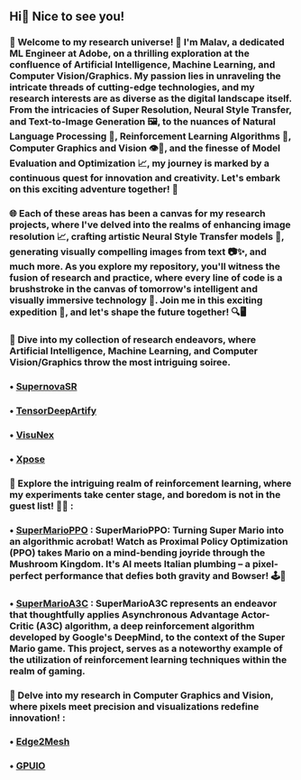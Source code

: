## Hi👋 Nice to see you!

### 🚀 Welcome to my research universe! 🌌 I'm Malav, a dedicated ML Engineer at Adobe, on a thrilling exploration at the confluence of Artificial Intelligence, Machine Learning, and Computer Vision/Graphics. My passion lies in unraveling the intricate threads of cutting-edge technologies, and my research interests are as diverse as the digital landscape itself. From the intricacies of Super Resolution, Neural Style Transfer, and Text-to-Image Generation 🖼️, to the nuances of Natural Language Processing 🤖, Reinforcement Learning Algorithms 🔄, Computer Graphics and Vision 👁️🎨, and the finesse of Model Evaluation and Optimization 📈, my journey is marked by a continuous quest for innovation and creativity. Let's embark on this exciting adventure together! 🌟

### 🌐 Each of these areas has been a canvas for my research projects, where I've delved into the realms of enhancing image resolution 📈, crafting artistic Neural Style Transfer models 🎨, generating visually compelling images from text 📷✨, and much more. As you explore my repository, you'll witness the fusion of research and practice, where every line of code is a brushstroke in the canvas of tomorrow's intelligent and visually immersive technology 🚀. Join me in this exciting expedition 🌌, and let's shape the future together! 🔍🖥️

### 🌟 Dive into my collection of research endeavors, where Artificial Intelligence, Machine Learning, and Computer Vision/Graphics throw the most intriguing soiree.

### • [SupernovaSR](https://github.com/Malav5372/SupernovaSR)

### • [TensorDeepArtify](https://github.com/Malav5372/TensorDeepArtify)

### • [VisuNex](https://github.com/Malav5372/VisuNex)

### • [Xpose](https://github.com/Malav5372/Xpose)

### 🌟 Explore the intriguing realm of reinforcement learning, where my experiments take center stage, and boredom is not in the guest list! 🚀✨ :
 
### • [SuperMarioPPO](https://github.com/Malav5372/SuperMarioPPO/tree/main/SuperMarioPPO) : SuperMarioPPO: Turning Super Mario into an algorithmic acrobat! Watch as Proximal Policy Optimization (PPO) takes Mario on a mind-bending joyride through the Mushroom Kingdom. It's AI meets Italian plumbing – a pixel-perfect performance that defies both gravity and Bowser! 🕹️🚀

### • [SuperMarioA3C](https://github.com/Malav5372/SuperMarioA3C) : SuperMarioA3C represents an endeavor that thoughtfully applies Asynchronous Advantage Actor-Critic (A3C) algorithm, a deep reinforcement algorithm developed by Google's DeepMind, to the context of the Super Mario game. This project, serves as a noteworthy example of the utilization of reinforcement learning techniques within the realm of gaming.

### 🌟 Delve into my research in Computer Graphics and Vision, where pixels meet precision and visualizations redefine innovation! :

### • [Edge2Mesh](https://github.com/Malav5372/Edge2Mesh)

### • [GPUIO](https://github.com/Malav5372/gpuio)
 





